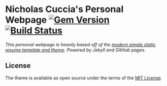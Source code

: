 # Nicholas Cuccia's Personal Webpage [![Gem Version](https://badge.fury.io/rb/modern-resume-theme.svg)](https://badge.fury.io/rb/modern-resume-theme) [![Build Status](https://travis-ci.org/sproogen/modern-resume-theme.svg?branch=master)](https://travis-ci.org/sproogen/modern-resume-theme)

*This personal webpage is heavily based off of the [modern simple static resume template and theme](https://github.com/sproogen/modern-resume-theme/). Powered by Jekyll and GitHub pages.*

## License

The theme is available as open source under the terms of the [MIT License](https://opensource.org/licenses/MIT).
